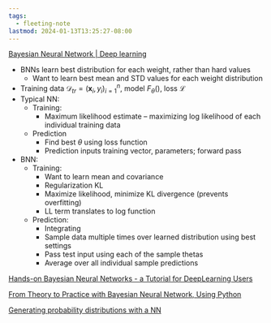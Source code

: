 ```yaml
---
tags:
  - fleeting-note
lastmod: 2024-01-13T13:25:27-08:00
---
```

[Bayesian Neural Network | Deep learning](https://www.youtube.com/watch?v=OVne8jDKGUI)
- BNNs learn best distribution for each weight, rather than hard values
	- Want to learn best mean and STD values for each weight distribution
- Training data $\mathcal D_{tr} = (\mathbf x_i, y_i)^n_{i=1}$, model $F_\theta()$, loss $\mathcal L$
- Typical NN:
	- Training:
		- Maximum likelihood estimate – maximizing log likelihood of each individual training data
	- Prediction
		- Find best $\theta$ using loss function
		- Prediction inputs training vector, parameters; forward pass
- BNN:
	- Training:
		- Want to learn mean and covariance
		- Regularization KL
		- Maximize likelihood, minimize KL divergence (prevents overfitting)
		- LL term translates to log function
	- Prediction:
		- Integrating
		- Sample data multiple times over learned distribution using best settings
		- Pass test input using each of the sample thetas
		- Average over all individual sample predictions

[Hands-on Bayesian Neural Networks - a Tutorial for DeepLearning Users](https://www.youtube.com/watch?v=T5TPaI5H4q8)

[From Theory to Practice with Bayesian Neural Network, Using Python](https://towardsdatascience.com/from-theory-to-practice-with-bayesian-neural-network-using-python-9262b611b825)

[Generating probability distributions with a NN](https://medium.com/hal24k-techblog/a-guide-to-generating-probability-distributions-with-neural-networks-ffc4efacd6a4)